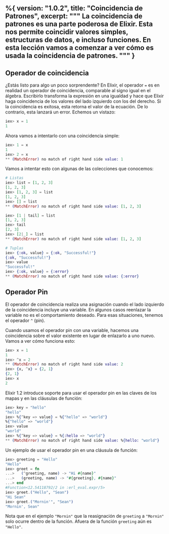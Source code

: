 %{
  version: "1.0.2",
  title: "Coincidencia de Patrones",
  excerpt: """
  La coincidencia de patrones es una parte poderosa de Elixir. Esta nos permite coincidir valores simples, estructuras de datos, e incluso funciones.
En esta lección vamos a comenzar a ver cómo es usada la coincidencia de patrones.
  """
}
---

## Operador de coincidencia

¿Estás listo para algo un poco sorprendente? En Elixir, el operador `=` es en realidad un operador de coincidencia, comparable al signo igual en el álgebra. Escribirlo transforma la expresión en una igualdad y hace que Elixir haga coincidencia de los valores del lado izquierdo con los del derecho. Si la coincidencia es exitosa, esta retorna el valor de la ecuación. De lo contrario, esta lanzará un error. Echemos un vistazo:

```elixir
iex> x = 1
1
```

Ahora vamos a intentarlo con una coincidencia simple:

```elixir
iex> 1 = x
1
iex> 2 = x
** (MatchError) no match of right hand side value: 1
```

Vamos a intentar esto con algunas de las colecciones que conocemos:

```elixir
# Listas
iex> list = [1, 2, 3]
[1, 2, 3]
iex> [1, 2, 3] = list
[1, 2, 3]
iex> [] = list
** (MatchError) no match of right hand side value: [1, 2, 3]

iex> [1 | tail] = list
[1, 2, 3]
iex> tail
[2, 3]
iex> [2|_] = list
** (MatchError) no match of right hand side value: [1, 2, 3]

# Tuplas
iex> {:ok, value} = {:ok, "Successful!"}
{:ok, "Successful!"}
iex> value
"Successful!"
iex> {:ok, value} = {:error}
** (MatchError) no match of right hand side value: {:error}
```

## Operador Pin

El operador de coincidencia realiza una asignación cuando el lado izquierdo de la coincidencia incluye una variable.
En algunos casos reenlazar la variable no es el comportamiento deseado.
Para esas situaciones, tenemos el operador `^` (pin).

Cuando usamos el operador pin con una variable, hacemos una coincidencia sobre el valor existente en lugar de enlazarlo a uno nuevo.
Vamos a ver cómo funciona esto:

```elixir
iex> x = 1
1
iex> ^x = 2
** (MatchError) no match of right hand side value: 2
iex> {x, ^x} = {2, 1}
{2, 1}
iex> x
2
```

Elixir 1.2 introduce soporte para usar el operador pin en las claves de los mapas y en las cláusulas de función:

```elixir
iex> key = "hello"
"hello"
iex> %{^key => value} = %{"hello" => "world"}
%{"hello" => "world"}
iex> value
"world"
iex> %{^key => value} = %{:hello => "world"}
** (MatchError) no match of right hand side value: %{hello: "world"}
```

Un ejemplo de usar el operador pin en una cláusula de función:

```elixir
iex> greeting = "Hello"
"Hello"
iex> greet = fn
...>   (^greeting, name) -> "Hi #{name}"
...>   (greeting, name) -> "#{greeting}, #{name}"
...> end
#Function<12.54118792/2 in :erl_eval.expr/5>
iex> greet.("Hello", "Sean")
"Hi Sean"
iex> greet.("Mornin'", "Sean")
"Mornin', Sean"
```

Nota que en el ejemplo `"Mornin"` que la reasignación de `greeting` a `"Mornin"` solo ocurre dentro de la función. Afuera de la función `greeting` aún es `"Hello"`.
